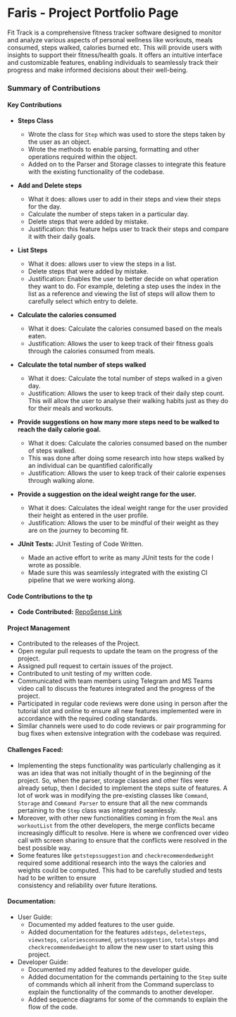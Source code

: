 # Faris - Project Portfolio Page

Fit Track is a comprehensive fitness tracker software designed to monitor and analyze various aspects of personal wellness like workouts, meals consumed, steps walked, calories burned etc. This will provide users with insights to support their fitness/health goals. It offers an intuitive interface and customizable features, enabling individuals to seamlessly track their progress and make informed decisions about their well-being.


### Summary of Contributions

#### Key Contributions


* **Steps Class**
  - Wrote the class for `Step` which was used to store the steps taken by the user as an object.
  - Wrote the methods to enable parsing, formatting and other operations required within the object.
  - Added on to the Parser and Storage classes to integrate this feature with the existing functionality of the codebase.


* **Add and Delete steps**
  - What it does: allows user to add in their steps and view their steps for the day.
  - Calculate the number of steps taken in a particular day.
  - Delete steps that were added by mistake.
  - Justification: this feature helps user to track their steps and compare it with their daily goals.


* **List Steps**
  - What it does: allows user to view the steps in a list.
  - Delete steps that were added by mistake.
  - Justification: Enables the user to better decide on what operation they want to do. For example, deleting a step uses the index in the list as a reference and viewing the list of steps will allow them to carefully select which entry to delete.


* **Calculate the calories consumed**
  - What it does: Calculate the calories consumed based on the meals eaten.
  - Justification: Allows the user to keep track of their fitness goals through the calories consumed from meals.


* **Calculate the total number of steps walked**
  - What it does: Calculate the total number of steps walked in a given day.
  - Justification: Allows the user to keep track of their daily step count. This will allow the user to analyse their walking habits just as they do for their meals and workouts.


* **Provide suggestions on how many more steps need to be walked to reach the daily calorie goal.**
  - What it does: Calculate the calories consumed based on the number of steps walked.
  - This was done after doing some research into how steps walked by an individual can be quantified calorifically
  - Justification: Allows the user to keep track of their calorie expenses through walking alone.


* **Provide a suggestion on the ideal weight range for the user.**
  - What it does: Calculates the ideal weight range for the user provided their height as entered in the user profile.
  - Justification: Allows the user to be mindful of their weight as they are on the journey to becoming fit.


* **JUnit Tests:** JUnit Testing of Code Written.
  - Made an active effort to write as many JUnit tests for the code I wrote as possible.
  - Made sure this was seamlessly integrated with the existing CI pipeline that we were working along.



#### Code Contributions to the tp
* **Code Contributed:** [RepoSense Link](https://nus-cs2113-ay2324s1.github.io/tp-dashboard/?search=farissirraj&breakdown=false&sort=groupTitle%20dsc&sortWithin=title&since=2023-09-22&timeframe=commit&mergegroup=&groupSelect=groupByRepos)



#### Project Management
  - Contributed to the releases of the Project.
  - Open regular pull requests to update the team on the progress of the project.
  - Assigned pull request to certain issues of the project.
  - Contributed to unit testing of my written code.
  - Communicated with team members using Telegram and MS Teams video call to discuss the features integrated and the progress of the project.
  - Participated in regular code reviews were done using in person after the tutorial slot and online to ensure all new features implemented were in accordance with the required coding standards.
  - Similar channels were used to do code reviews or pair programming for bug fixes when extensive integration with the codebase was required.

#### Challenges Faced:
  - Implementing the steps functionality was particularly challenging as it was an idea that was not initially thought of in the beginning of the project. So, when the parser, storage classes and other files were already setup, then I decided         to implement the steps suite of features. A lot of work was in modifying the pre-existing classes like `Command`, `Storage` and `Command Parser` to ensure that all the new commands pertaining to the `Step` class was integrated seamlessly.
  - Moreover, with other new functionalities coming in from the `Meal` ans `workoutList` from the other developers, the merge conflicts became increasingly difficult to resolve. Here is where we confrenced over video call with screen sharing to       ensure that the conflicts were resolved in the best possible way.
  - Some features like `getstepssuggestion` and `checkrecommendedweight` required some additional research into the ways the calories and weights could be computed. This had to be carefully studied and tests had to be written to ensure         
    consistency and reliability over future iterations.

#### Documentation:
  - User Guide:
    - Documented my added features to the user guide.
    - Added documentation for the features `addsteps`, `deletesteps`, `viewsteps`, `caloriesconsumed`, `getstepssuggestion`, `totalsteps` and `checkrecommendedweight` to allow the new user to start using this project.
  - Developer Guide:
    - Documented my added features to the developer guide.
    - Added documentation for the commands pertaining to the `Step` suite of commands which all inherit from the Command superclass to explain the functionality of the commands to another developer.
    - Added sequence diagrams for some of the commands to explain the flow of the code.
